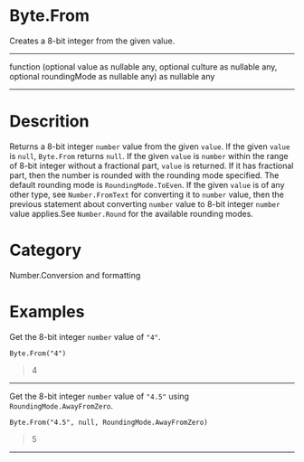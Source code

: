 ﻿# Byte.From
Creates a 8-bit integer from the given value.
***
function (optional value as nullable any, optional culture as nullable any, optional roundingMode as nullable any) as nullable any
***
# Descrition 
Returns a 8-bit integer <code>number</code> value from the given <code>value</code>. If the given <code>value</code> is <code>null</code>, <code>Byte.From</code> returns <code>null</code>.  If the given <code>value</code> is <code>number</code> within the range of 8-bit integer without a fractional part, <code>value</code> is returned. If it has fractional part, then the number is rounded with the rounding mode specified. The default rounding mode is <code>RoundingMode.ToEven</code>. If the given <code>value</code> is of any other type, see <code>Number.FromText</code> for converting it to <code>number</code> value, then the previous statement about converting <code>number</code> value to 8-bit integer <code>number</code> value applies.See <code>Number.Round</code> for the available rounding modes.
# Category 
Number.Conversion and formatting
# Examples 
Get the 8-bit integer <code>number</code> value of <code>"4"</code>.
```
Byte.From("4")
```
> 4
***
Get the 8-bit integer <code>number</code> value of <code>"4.5"</code> using <code>RoundingMode.AwayFromZero</code>.
```
Byte.From("4.5", null, RoundingMode.AwayFromZero)
```
> 5
***

